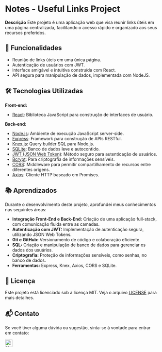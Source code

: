 # Notes - Useful Links Project

**Descrição**
Este projeto é uma aplicação web que visa reunir links úteis em uma página centralizada, facilitando o acesso rápido e organizado aos seus recursos preferidos.

## 🚀 Funcionalidades

- Reunião de links úteis em uma única página.
- Autenticação de usuários com JWT.
- Interface amigável e intuitiva construída com React.
- API segura para manipulação de dados, implementada com NodeJS.

## 🛠️ Tecnologias Utilizadas

**Front-end:**
- [React](https://reactjs.org/): Biblioteca JavaScript para construção de interfaces de usuário.

**Back-end:**
- [Node.js](https://nodejs.org/): Ambiente de execução JavaScript server-side.
- [Express](https://expressjs.com/): Framework para construção de APIs RESTful.
- [Knex.js](http://knexjs.org/): Query builder SQL para Node.js.
- [SQLite](https://www.sqlite.org/): Banco de dados leve e autocontido.
- [JWT (JSON Web Token)](https://jwt.io/): Método seguro para autenticação de usuários.
- [Bcrypt](https://www.npmjs.com/package/bcrypt): Para criptografia de informações sensíveis.
- [CORS](https://www.npmjs.com/package/cors): Middleware para permitir compartilhamento de recursos entre diferentes origens.
- [Axios](https://axios-http.com/): Cliente HTTP baseado em Promises.

## 📚 Aprendizados

Durante o desenvolvimento deste projeto, aprofundei meus conhecimentos nas seguintes áreas:

- **Integração Front-End e Back-End:** Criação de uma aplicação full-stack, com comunicação fluida entre as camadas.
- **Autenticação com JWT:** Implementação de autenticação segura, utilizando JSON Web Tokens.
- **Git e GitHub:** Versionamento de código e colaboração eficiente.
- **SQL:** Criação e manipulação de banco de dados para gerenciar os dados dos usuários.
- **Criptografia:** Proteção de informações sensíveis, como senhas, no banco de dados.
- **Ferramentas:** Express, Knex, Axios, CORS e SQLite.



## 📄 Licença

Este projeto está licenciado sob a licença MIT. Veja o arquivo [LICENSE](LICENSE) para mais detalhes.

## 📬 Contato

Se você tiver alguma dúvida ou sugestão, sinta-se à vontade para entrar em contato:

<a href="www.linkedin.com/in/hudson-machado-03346024b" target="_blank">
  <img src="https://upload.wikimedia.org/wikipedia/commons/c/ca/LinkedIn_logo_initials.png" alt="LinkedIn" width="24" />
</a>
